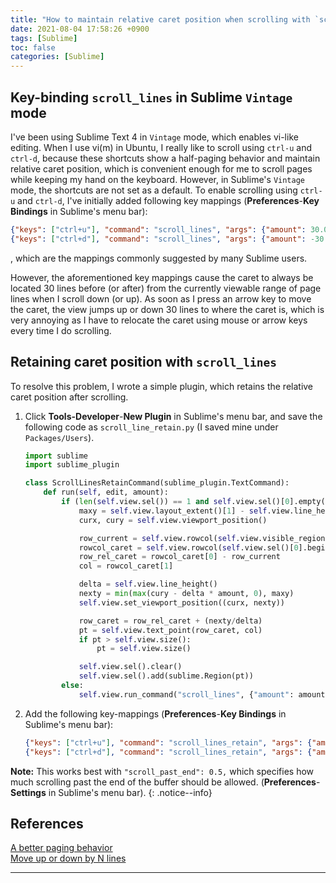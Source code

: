 ```yaml
---
title: "How to maintain relative caret position when scrolling with `scroll_lines` in Sublime Text 4"
date: 2021-08-04 17:58:26 +0900
tags: [Sublime]
toc: false
categories: [Sublime]
---
```


## Key-binding `scroll_lines` in Sublime `Vintage` mode
I've been using Sublime Text 4 in `Vintage` mode, which enables vi-like editing.
When I use vi(m) in Ubuntu, I really like to scroll using `ctrl-u` and `ctrl-d`, because these shortcuts show a half-paging behavior and maintain relative caret position, which is convenient enough for me to scroll pages while keeping my hand on the keyboard.
However, in Sublime's `Vintage` mode, the shortcuts are not set as a default.
To enable scrolling using `ctrl-u` and `ctrl-d`, I've initially added following key mappings (**Preferences**-**Key Bindings** in Sublime's menu bar):
```json
{"keys": ["ctrl+u"], "command": "scroll_lines", "args": {"amount": 30.0}, "context": [{ "key": "setting.command_mode"}]},
{"keys": ["ctrl+d"], "command": "scroll_lines", "args": {"amount": -30.0}, "context": [{"key": "setting.command_mode"}]},
```
, which are the mappings commonly suggested by many Sublime users.

However, the aforementioned key mappings cause the caret to always be located 30 lines before (or after) from the currently viewable range of page lines when I scroll down (or up).
As soon as I press an arrow key to move the caret, the view jumps up or down 30 lines to where the caret is, which is very annoying as I have to relocate the caret using mouse or arrow keys every time I do scrolling.


## Retaining caret position with `scroll_lines`
To resolve this problem, I wrote a simple plugin, which retains the relative caret position after scrolling.

1. Click **Tools-Developer**-**New Plugin** in Sublime's menu bar, and save the following code as `scroll_line_retain.py` (I saved mine under `Packages/Users`). 
    ```python
    import sublime
    import sublime_plugin

    class ScrollLinesRetainCommand(sublime_plugin.TextCommand):
        def run(self, edit, amount):
            if (len(self.view.sel()) == 1 and self.view.sel()[0].empty()):
                maxy = self.view.layout_extent()[1] - self.view.line_height()
                curx, cury = self.view.viewport_position()

                row_current = self.view.rowcol(self.view.visible_region().begin())[0]
                rowcol_caret = self.view.rowcol(self.view.sel()[0].begin())
                row_rel_caret = rowcol_caret[0] - row_current
                col = rowcol_caret[1]

                delta = self.view.line_height()
                nexty = min(max(cury - delta * amount, 0), maxy)
                self.view.set_viewport_position((curx, nexty))

                row_caret = row_rel_caret + (nexty/delta)
                pt = self.view.text_point(row_caret, col)
                if pt > self.view.size():
                    pt = self.view.size()

                self.view.sel().clear()
                self.view.sel().add(sublime.Region(pt))
            else:
                self.view.run_command("scroll_lines", {"amount": amount})
    ```

2. Add the following key-mappings (**Preferences**-**Key Bindings** in Sublime's menu bar):
    ```json
    {"keys": ["ctrl+u"], "command": "scroll_lines_retain", "args": {"amount": 30.0}, "context": [{ "key": "setting.command_mode" }]},
    {"keys": ["ctrl+d"], "command": "scroll_lines_retain", "args": {"amount": -30.0}, "context": [{"key": "setting.command_mode"}]},
    ```

**Note:** This works best with `"scroll_past_end": 0.5,` which specifies how much scrolling past the end of the buffer should be allowed. (**Preferences**-**Settings** in Sublime's menu bar).
{: .notice--info}


## References
[A better paging behavior](https://forum.sublimetext.com/t/a-better-paging-behaviour/42454)<br/>
[Move up or down by N lines](https://forum.sublimetext.com/t/move-up-or-down-by-n-lines/42193/2)
- - -
